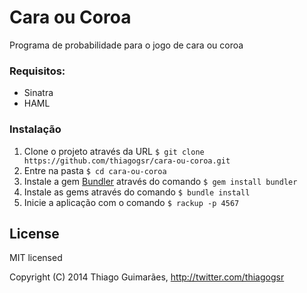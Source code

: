 Cara ou Coroa
=============

Programa de probabilidade para o jogo de cara ou coroa

### Requisitos:
- Sinatra
- HAML

### Instalação
1. Clone o projeto através da URL `$ git clone https://github.com/thiagogsr/cara-ou-coroa.git`
1. Entre na pasta `$ cd cara-ou-coroa`
1. Instale a gem [Bundler](http://bundler.io) através do comando `$ gem install bundler`
1. Instale as gems através do comando `$ bundle install`
1. Inicie a aplicação com o comando `$ rackup -p 4567`

## License
MIT licensed

Copyright (C) 2014 Thiago Guimarães, <http://twitter.com/thiagogsr>
